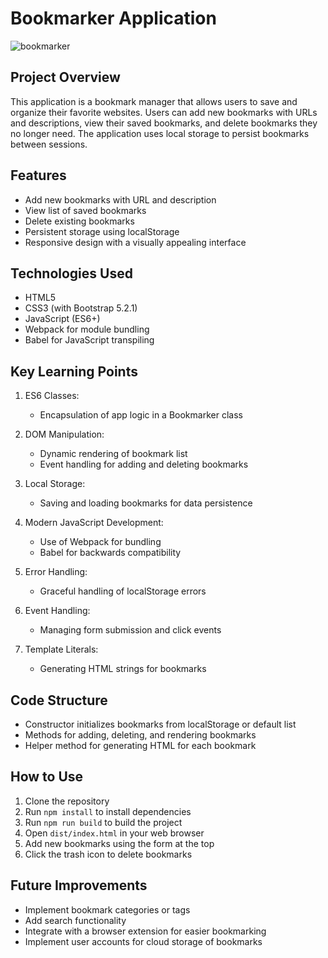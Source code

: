 # Bookmarker Application

![bookmarker](https://github.com/LCC-CIT-Programming-CS233JS/03-bookmarker-template-travisburns/assets/41456635/88740eb9-c336-4641-889a-ae0a2eecb6e6)

## Project Overview
This application is a bookmark manager that allows users to save and organize their favorite websites. Users can add new bookmarks with URLs and descriptions, view their saved bookmarks, and delete bookmarks they no longer need. The application uses local storage to persist bookmarks between sessions.

## Features
- Add new bookmarks with URL and description
- View list of saved bookmarks
- Delete existing bookmarks
- Persistent storage using localStorage
- Responsive design with a visually appealing interface

## Technologies Used
- HTML5
- CSS3 (with Bootstrap 5.2.1)
- JavaScript (ES6+)
- Webpack for module bundling
- Babel for JavaScript transpiling

## Key Learning Points
1. ES6 Classes:
   - Encapsulation of app logic in a Bookmarker class

2. DOM Manipulation:
   - Dynamic rendering of bookmark list
   - Event handling for adding and deleting bookmarks

3. Local Storage:
   - Saving and loading bookmarks for data persistence

4. Modern JavaScript Development:
   - Use of Webpack for bundling
   - Babel for backwards compatibility

5. Error Handling:
   - Graceful handling of localStorage errors

6. Event Handling:
   - Managing form submission and click events

7. Template Literals:
   - Generating HTML strings for bookmarks

## Code Structure
- Constructor initializes bookmarks from localStorage or default list
- Methods for adding, deleting, and rendering bookmarks
- Helper method for generating HTML for each bookmark

## How to Use
1. Clone the repository
2. Run `npm install` to install dependencies
3. Run `npm run build` to build the project
4. Open `dist/index.html` in your web browser
5. Add new bookmarks using the form at the top
6. Click the trash icon to delete bookmarks

## Future Improvements
- Implement bookmark categories or tags
- Add search functionality
- Integrate with a browser extension for easier bookmarking
- Implement user accounts for cloud storage of bookmarks

